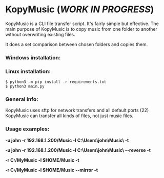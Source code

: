 ﻿# KopyMusic (***WORK IN PROGRESS***)

KopyMusic is a CLI file transfer script. It's fairly simple but effective. The main purpose of KopyMusic is to copy music
from one folder to another without overwriting existing files.

It does a set comparison between chosen folders and copies them.

### Windows installation:

### Linux installation:

    $ python3 -m pip install -r requirements.txt  
    $ python3 main.py

### General info:

KopyMusic uses sftp for network transfers and all default ports (22)
KopyMusic can transfer all kinds of files, not just music files.

### Usage examples:

**-u john -r 192.168.1.200/Music -l C:\Users\john\Music\ -t**

**-u john -r 192.168.1.200/Music -l C:\Users\john\Music\ --reverse -t**

**-r C:/MyMusic -l $HOME/Music -t**

**-r C:/MyMusic -l $HOME/Music --mirror -t**

